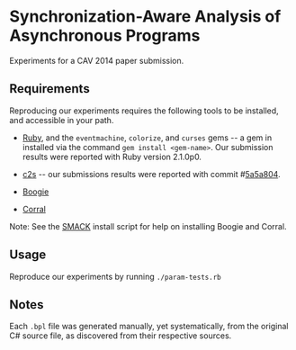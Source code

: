 # Synchronization-Aware Analysis of Asynchronous Programs

Experiments for a CAV 2014 paper submission.

## Requirements

Reproducing our experiments requires the following tools to be installed, and
accessible in your path.

- [Ruby](https://www.ruby-lang.org/), and the `eventmachine`, `colorize`, and
`curses` gems -- a gem in installed via the command `gem install <gem-name>`.
Our submission results were reported with Ruby version 2.1.0p0.

- [c2s](https://github.com/michael-emmi/c2s) -- our submissions results were
reported with commit
\#[5a5a804](https://github.com/michael-emmi/c2s/commit/5a5a8047b090120df88017c94e3717f7727fb8ba).

- [Boogie](http://boogie.codeplex.com)

- [Corral](http://corral.codeplex.com)

Note: See the [SMACK](https://github.com/smackers/smack) install script for
help on installing Boogie and Corral.

## Usage

Reproduce our experiments by running `./param-tests.rb`

## Notes

Each `.bpl` file was generated manually, yet systematically, from the original
C\# source file, as discovered from their respective sources.
 